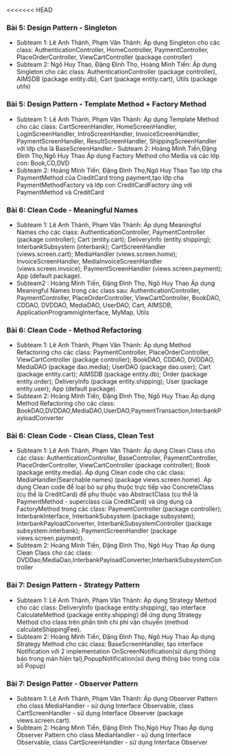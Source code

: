 <<<<<<< HEAD
### Bài 5: Design Pattern - Singleton
- Subteam 1: Lê Anh Thành, Phạm Văn Thành:
Áp dụng Singleton cho các class: AuthenticationController, HomeController, PaymentController, PlaceOrderController, ViewCartController (package controller)
- Subteam 2: Ngô Huy Thao, Đặng Đình Thọ, Hoàng Minh Tiến:
Áp dụng Singleton cho các class: AuthenticationController (package controller), AIMSDB (package entity.db), Cart (package entity.cart), Utils (package utils)

### Bài 5: Design Pattern - Template Method + Factory Method
- Subteam 1: Lê Anh Thành, Phạm Văn Thành:
Áp dụng Template Method cho các class: CartScreenHandler, HomeScreenHandler, LoginScreenHandler, IntroScreenHandler, InvoiceScreenHandler, PaymentScreenHandler, ResultScreenHandler, ShippingScreenHandler với lớp cha là BaseScreenHandler.- Subteam 2: Hoàng Minh Tiến,Đặng Đình Thọ,Ngô Huy Thao
Áp dụng Factory Method cho Media và các lớp con: Book,CD,DVD
- Subteam 2: Hoàng Minh Tiến, Đặng Đình Thọ,Ngô Huy Thao
Tạo lớp cha PaymentMethod của CreditCard trong payment,tạo lớp cha PaymentMethodFactory và lớp con CreditCardFactory ứng với PaymentMethod và CreditCard


### Bài 6: Clean Code - Meaningful Names
- Subteam 1: Lê Anh Thành, Phạm Văn Thành:
Áp dụng Meaningful Names cho các class: AuthenticationController, PaymentController (package controller); Cart (entity.cart); DeliveryInfo (entity.shipping); InterbankSubsystem (interbank); CartScreenHandler (views.screen.cart); MediaHandler (views.screen.home); InvoiceScreenHandler, MediaInvoiceScreenHandler (views.screen.invoice); PaymentScreenHandler (views.screen.payment); App (default package).
- Subteam2 : Hoàng Minh Tiến, Đặng Đình Thọ, Ngô Huy Thao
Áp dụng Meaningful Names trong các class sau: AuthenticationController, PaymentController, PlaceOrderController, ViewCartController,
 BookDAO, CDDAO, DVDDAO, MediaDAO, UserDAO, Cart, AIMSDB, ApplicationProgrammigInterface, MyMap, Utils


### Bài 6: Clean Code - Method Refactoring
- Subteam 1: Lê Anh Thành, Phạm Văn Thành:
Áp dụng Method Refactoring cho các class: PaymentController, PlaceOrderController, ViewCartController (package controller); BookDAO, CDDAO, DVDDAO, MediaDAO (package dao.media); UserDAO (package dao.user); Cart (package entity.cart); AIMSDB (package entity.db); Order (package entity.order); DeliveryInfo (package entity.shipping); User (package entity.user); App (default package).
- Subteam 2: Hoàng Minh Tiến, Đặng Đình Thọ, Ngô Huy Thao
Áp dụng Method Refactoring cho các class: BookDAO,DVDDAO,MediaDAO,UserDAO,PaymentTransaction,InterbankPayloadConverter

### Bài 6: Clean Code - Clean Class, Clean Test
- Subteam 1: Lê Anh Thành, Phạm Văn Thành:
Áp dụng Clean Class cho các class: AuthenticationController, BaseController, PaymentController, PlaceOrderController, ViewCartController (package controller); Book (package entity.media). Áp dụng Clean code cho các class: MediaHandler(Searchable names) (package views.screen.home). Áp dụng Clean code để loại bỏ sự phụ thuộc trực tiếp vào ConcreteClass (cụ thể là CreditCard) để phụ thuộc vào AbstractClass (cụ thể là PaymentMethod - superclass của CreditCard) và ứng dụng cả FactoryMethod trong các class: PaymentController (package controller); InterbankInterface, InterbankSubsystem (package subsystem); InterbankPayloadConverter, InterbankSubsystemController (package subsystem.interbank); PaymentScreenHandler (package views.screen.payment).
- Subteam 2: Hoàng Minh Tiến, Đặng Đình Thọ, Ngô Huy Thao
Áp dụng Clean Class cho các class: DVDDao,MediaDao,InterbankPayloadConverter,InterbankSubsystemController

### Bài 7: Design Pattern - Strategy Pattern
- Subteam 1: Lê Anh Thành, Phạm Văn Thành:
Áp dụng Strategy Method cho các class: DeliveryInfo (package entity.shipping), tạo interface CalculateMethod (package entity.shipping) để ứng dụng Strategy Method cho class trên phần tính chi phí vận chuyển (method calculateShippingFee).
- Subteam 2: Hoàng Minh Tiến, Đặng Đình Thọ, Ngô Huy Thao
Áp dụng Strategy Method cho các class: BaseScreenHandler, tạo interface Notification với 2 implementation OnScreenNotification(sử dụng thông báo trong màn hiện tại),PopupNotification(sử dụng thông báo trong cửa sổ Popup)

### Bài 7: Design Patter - Observer Pattern
- Subteam 1: Lê Anh Thành, Phạm Văn Thành:
Áp dụng Observer Pattern cho class MediaHandler - sử dụng Interface Observable, class CartScreenHandler - sử dụng Interface Observer (package views.screen.cart).
- Subteam 2: Hoàng Minh Tiến, Đặng Đình Thọ,Ngô Huy Thao 
  Áp dụng Observer Pattern cho class MediaHandler - sử dụng Interface Observable, class CartScreenHandler - sử dụng Interface Observer
